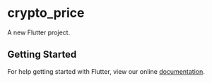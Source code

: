 # crypto_price

A new Flutter project.

## Getting Started

For help getting started with Flutter, view our online
[documentation](https://flutter.io/).

